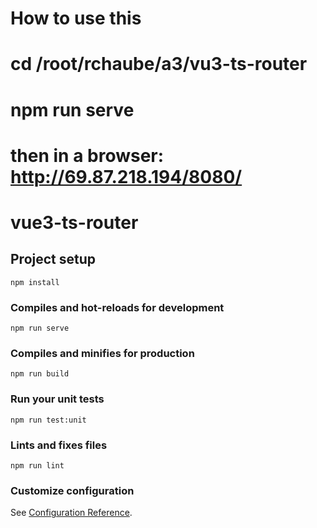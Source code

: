 # How to use this
# cd /root/rchaube/a3/vu3-ts-router
# npm run serve
# then in a browser: http://69.87.218.194/8080/



# vue3-ts-router

## Project setup
```
npm install
```

### Compiles and hot-reloads for development
```
npm run serve
```

### Compiles and minifies for production
```
npm run build
```

### Run your unit tests
```
npm run test:unit
```

### Lints and fixes files
```
npm run lint
```

### Customize configuration
See [Configuration Reference](https://cli.vuejs.org/config/).
